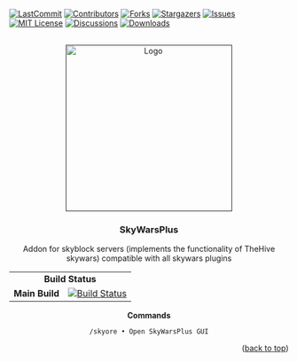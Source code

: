<div id="top"></div>

[![LastCommit][last-commit-shield]][last-commit-url]
[![Contributors][contributors-shield]][contributors-url]
[![Forks][forks-shield]][forks-url]
[![Stargazers][stars-shield]][stars-url]
[![Issues][issues-shield]][issues-url]
[![MIT License][license-shield]][license-url]
[![Discussions][discussion-shield]][discussion-url]
[![Downloads][downloads-shield]][downloads-url]


<!-- PROJECT LOGO -->
<br />
<div align="center">
  <a href="">
    <img src="https://i.imgur.com/KE97RjX.png" alt="Logo" width="300" height="300">
  </a>

<h3 align="center">SkyWarsPlus</h3>

  <p align="center">
    Addon for skyblock servers (implements the functionality of TheHive skywars) compatible with all skywars plugins
  </p>
</div>


<div align="center">
  <table>
    <tr>
        <td align="center" colspan="3"><b>Build Status</b></td>
    </tr>
    <tr>
        <td align="right"><b>Main Build</b></td>
        <td colspan="2"><a href="https://img.shields.io/github/workflow/status/YumaHisai/SkyWarsPlus/CI/master?label=BUILD%201.0.1a&style=for-the-badge"><img src="https://img.shields.io/github/workflow/status/YumaHisai/SkyWarsPlus/CI/master?label=BUILD%201.0.1a&style=for-the-badge" alt="Build Status" /></a></td>
    </tr>
</table>

<div class="codeheader" id="codeheader_css"><b>Commands</b></div>
  <div id="codebox">
     <pre><code data-language="css">/skyore • Open SkyWarsPlus GUI
</code></pre>
  </div>
<div align="center">

</div>

<p align="right">(<a href="#top">back to top</a>)</p>




<!-- https://www.markdownguide.org/basic-syntax/#reference-style-links -->
[last-commit-shield]: https://img.shields.io/github/last-commit/YumaHisai/SkyWarsPlus?style=for-the-badge
[last-commit-url]: https://github.com/YumaHisai/SkyWarsPlus/commits/master
[contributors-shield]: https://img.shields.io/github/contributors/YumaHisai/SkyWarsPlus?color=g&style=for-the-badge
[contributors-url]: https://github.com/YumaHisai/SkyWarsPlus/graphs/contributors
[forks-shield]: https://img.shields.io/github/forks/YumaHisai/SkyWarsPlus?style=for-the-badge
[forks-url]: https://github.com/YumaHisai/SkyWarsPlus/network/members
[stars-shield]: https://img.shields.io/github/stars/YumaHisai/SkyWarsPlus?style=for-the-badge
[stars-url]: https://github.com/YumaHisai/SkyWarsPlus/stargazers
[issues-shield]: https://img.shields.io/github/issues/YumaHisai/SkyWarsPlus?color=yellow&style=for-the-badge
[issues-url]: https://github.com/YumaHisai/SkyWarsPlus/issues
[license-shield]: https://img.shields.io/github/license/YumaHisai/SkyWarsPlus?style=for-the-badge
[license-url]: https://img.shields.io/github/license/YumaHisai/SkyWarsPlus?style=for-the-badge
[discussion-shield]: https://img.shields.io/github/discussions/YumaHisai/SkyWarsPlus?style=for-the-badge
[discussion-url]: https://img.shields.io/github/discussions/YumaHisai/SkyWarsPlus?style=for-the-badge
[downloads-shield]: https://img.shields.io/github/downloads/YumaHisai/SkyWarsPlus/total?color=orange&style=for-the-badge
[downloads-url]: https://github.com/YumaHisai/SkyWarsPlus/releases/download/base/SkyWarsPlus.jar
